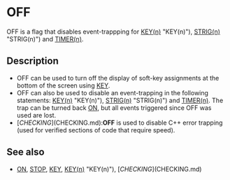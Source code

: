 # OFF

OFF is a flag that disables event-trappping for [KEY(n)](KEY(n).md) "KEY(n)"), [STRIG(n)](STRIG(n).md) "STRIG(n)") and [TIMER(n)](TIMER(n).md).

  

## Description

* OFF can be used to turn off the display of soft-key assignments at the bottom of the screen using [KEY](KEY.md).
* OFF can also be used to disable an event-trapping in the following statements: [KEY(n)](KEY(n).md) "KEY(n)"), [STRIG(n)](STRIG(n).md) "STRIG(n)") and [TIMER(n)](TIMER(n).md). The trap can be turned back [ON](ON.md), but all events triggered since OFF was used are lost.
* [$CHECKING]($CHECKING.md):**OFF** is used to disable C++ error trapping (used for verified sections of code that require speed).

  

## See also

* [ON](ON.md), [STOP](STOP.md), [KEY](KEY.md), [KEY(n)](KEY(n).md) "KEY(n)"), [$CHECKING]($CHECKING.md)

  
